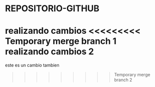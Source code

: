 # REPOSITORIO-GITHUB
realizando cambios
<<<<<<<<< Temporary merge branch 1
realizando cambios 2
=========
este es un cambio tambien <!-- JuanMiguelRojas -->
>>>>>>>>> Temporary merge branch 2
